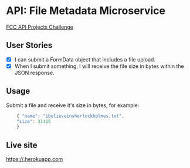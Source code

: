 # API: File Metadata Microservice
[FCC API Projects Challenge](http://www.freecodecamp.com/challenges/file-metadata-microservice)

## User Stories
- [x] I can submit a FormData object that includes a file upload.
- [x] When I submit something, I will receive the file size in bytes within the JSON response.

## Usage
Submit a file and receive it's size in bytes, for example:

```javascript
    { "name": "ibelieveinsherlockholmes.txt",
    "size": 31415
    }
```

## Live site
<https://.herokuapp.com>